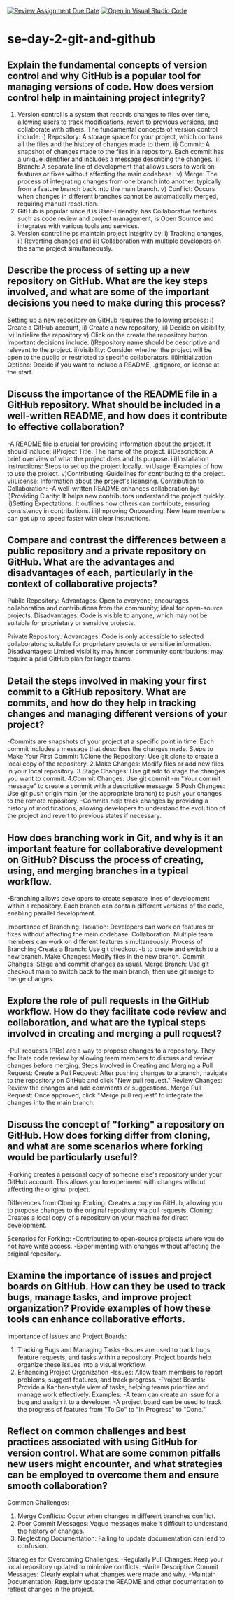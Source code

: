 [![Review Assignment Due Date](https://classroom.github.com/assets/deadline-readme-button-22041afd0340ce965d47ae6ef1cefeee28c7c493a6346c4f15d667ab976d596c.svg)](https://classroom.github.com/a/8wgCKhpZ)
[![Open in Visual Studio Code](https://classroom.github.com/assets/open-in-vscode-2e0aaae1b6195c2367325f4f02e2d04e9abb55f0b24a779b69b11b9e10269abc.svg)](https://classroom.github.com/online_ide?assignment_repo_id=18677889&assignment_repo_type=AssignmentRepo)
# se-day-2-git-and-github
## Explain the fundamental concepts of version control and why GitHub is a popular tool for managing versions of code. How does version control help in maintaining project integrity?
1. Version control is a system that records changes to files over time, allowing users to track modifications, revert to previous versions, and collaborate with others. The fundamental concepts of version control include:
i) Repository: A storage space for your project, which contains all the files and the history of changes made to them. ii) Commit: A snapshot of changes made to the files in a repository. Each commit has a unique identifier and includes a message describing the changes. iii) Branch: A separate line of development that allows users to work on features or fixes without affecting the main codebase. iv) Merge: The process of integrating changes from one branch into another, typically from a feature branch back into the main branch. v) Conflict: Occurs when changes in different branches cannot be automatically merged, requiring manual resolution.
2. GitHub is popular since it is User-Friendly, has Collaborative features such as code review and project management, is Open Sourrce and integrates with various tools and services.
3. Version control helps maintain project integrity by: i) Tracking changes, ii) Reverting changes and iii) Collaboration with multiple developers on the same project simultaneously.

## Describe the process of setting up a new repository on GitHub. What are the key steps involved, and what are some of the important decisions you need to make during this process?
Setting up a new repository on GitHub requires the following process: i) Create a GitHub account, ii) Create a new repository, iii) Decide on visibility, iv) Initialize the repository v) Click on the create the repository button.
Important decisions include:
i)Repository name should be descriptive and relevant to the project.
ii)Visibility: Consider whether the project will be open to the public or restricted to specific collaborators.
iii)Initialization Options: Decide if you want to include a README, .gitignore, or license at the start.

## Discuss the importance of the README file in a GitHub repository. What should be included in a well-written README, and how does it contribute to effective collaboration?
-A README file is crucial for providing information about the project. It should include:
i)Project Title: The name of the project.
ii)Description: A brief overview of what the project does and its purpose.
iii)Installation Instructions: Steps to set up the project locally.
iv)Usage: Examples of how to use the project.
v)Contributing: Guidelines for contributing to the project.
vi)License: Information about the project's licensing.
Contribution to Collaboration:
-A well-written README enhances collaboration by:
i)Providing Clarity: It helps new contributors understand the project quickly.
ii)Setting Expectations: It outlines how others can contribute, ensuring consistency in contributions.
iii)Improving Onboarding: New team members can get up to speed faster with clear instructions.

## Compare and contrast the differences between a public repository and a private repository on GitHub. What are the advantages and disadvantages of each, particularly in the context of collaborative projects?
Public Repository:
Advantages: Open to everyone; encourages collaboration and contributions from the community; ideal for open-source projects.
Disadvantages: Code is visible to anyone, which may not be suitable for proprietary or sensitive projects.

Private Repository:
Advantages: Code is only accessible to selected collaborators; suitable for proprietary projects or sensitive information.
Disadvantages: Limited visibility may hinder community contributions; may require a paid GitHub plan for larger teams.

## Detail the steps involved in making your first commit to a GitHub repository. What are commits, and how do they help in tracking changes and managing different versions of your project?
-Commits are snapshots of your project at a specific point in time. Each commit includes a message that describes the changes made.
Steps to Make Your First Commit:
1.Clone the Repository: Use git clone <repository-url> to create a local copy of the repository.
2.Make Changes: Modify files or add new files in your local repository.
3.Stage Changes: Use git add <file> to stage the changes you want to commit.
4.Commit Changes: Use git commit -m "Your commit message" to create a commit with a descriptive message.
5.Push Changes: Use git push origin main (or the appropriate branch) to push your changes to the remote repository.
-Commits help track changes by providing a history of modifications, allowing developers to understand the evolution of the project and revert to previous states if necessary.

## How does branching work in Git, and why is it an important feature for collaborative development on GitHub? Discuss the process of creating, using, and merging branches in a typical workflow.
-Branching allows developers to create separate lines of development within a repository. Each branch can contain different versions of the code, enabling parallel development.

Importance of Branching:
Isolation: Developers can work on features or fixes without affecting the main codebase.
Collaboration: Multiple team members can work on different features simultaneously.
Process of Branching
Create a Branch: Use git checkout -b <branch-name> to create and switch to a new branch.
Make Changes: Modify files in the new branch.
Commit Changes: Stage and commit changes as usual.
Merge Branch: Use git checkout main to switch back to the main branch, then use git merge <branch-name> to merge changes.

## Explore the role of pull requests in the GitHub workflow. How do they facilitate code review and collaboration, and what are the typical steps involved in creating and merging a pull request?
  -Pull requests (PRs) are a way to propose changes to a repository. They facilitate code review by allowing team members to discuss and review changes before merging.
Steps Involved in Creating and Merging a Pull Request:
Create a Pull Request: After pushing changes to a branch, navigate to the repository on GitHub and click "New pull request."
Review Changes: Review the changes and add comments or suggestions.
Merge Pull Request: Once approved, click "Merge pull request" to integrate the changes into the main branch.

## Discuss the concept of "forking" a repository on GitHub. How does forking differ from cloning, and what are some scenarios where forking would be particularly useful?
  -Forking creates a personal copy of someone else's repository under your GitHub account. This allows you to experiment with changes without affecting the original project.

Differences from Cloning:
Forking: Creates a copy on GitHub, allowing you to propose changes to the original repository via pull requests.
Cloning: Creates a local copy of a repository on your machine for direct development.

Scenarios for Forking:
-Contributing to open-source projects where you do not have write access.
-Experimenting with changes without affecting the original repository.

## Examine the importance of issues and project boards on GitHub. How can they be used to track bugs, manage tasks, and improve project organization? Provide examples of how these tools can enhance collaborative efforts.
Importance of Issues and Project Boards:
1. Tracking Bugs and Managing Tasks
  -Issues are used to track bugs, feature requests, and tasks within a repository. Project boards help organize these issues into a visual workflow.
2. Enhancing Project Organization
  -Issues: Allow team members to report problems, suggest features, and track progress.
  -Project Boards: Provide a Kanban-style view of tasks, helping teams prioritize and manage work effectively.
Examples:
  -A team can create an issue for a bug and assign it to a developer.
  -A project board can be used to track the progress of features from "To Do" to "In Progress" to "Done."


## Reflect on common challenges and best practices associated with using GitHub for version control. What are some common pitfalls new users might encounter, and what strategies can be employed to overcome them and ensure smooth collaboration?
Common Challenges:
1. Merge Conflicts: Occur when changes in different branches conflict.
2. Poor Commit Messages: Vague messages make it difficult to understand the history of changes.
3. Neglecting Documentation: Failing to update documentation can lead to confusion.

Strategies for Overcoming Challenges:
  -Regularly Pull Changes: Keep your local repository updated to minimize conflicts.
  -Write Descriptive Commit Messages: Clearly explain what changes were made and why.
  -Maintain Documentation: Regularly update the README and other documentation to reflect changes in the project.
